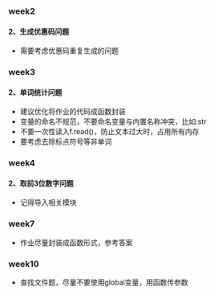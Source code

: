 
### week2

#### 2、生成优惠码问题

- 需要考虑优惠码重复生成的问题

### week3

#### 2、单词统计问题

- 建议优化将作业的代码成函数封装
- 变量的命名不规范，不要命名变量与内置名称冲突，比如:str
- 不要一次性读入f.read()，防止文本过大时，占用所有内存
- 要考虑去除标点符号等非单词

### week4

#### 2、取前3位数字问题

- 记得导入相关模块

### week7

- 作业尽量封装成函数形式，参考答案

### week10

- 查找文件题，尽量不要使用global变量，用函数传参数
